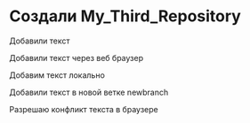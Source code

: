 ﻿# Создали My_Third_Repository

Добавили текст

Добавили текст через веб браузер

Добавим текст локально

Добавили текст в новой ветке newbranch

Разрешаю конфликт текста в браузере
